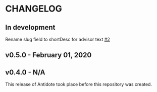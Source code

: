 # CHANGELOG

## In development

Rename slug field to shortDesc for advisor text [#2](https://github.com/nre-learning/antidote-localizations/pull/2)

## v0.5.0 - February 01, 2020

## v0.4.0 - N/A

This release of Antidote took place before this repository was created.
